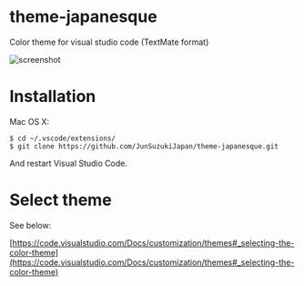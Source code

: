 # theme-japanesque

Color theme for visual studio code (TextMate format)

![screenshot](https://raw.githubusercontent.com/JunSuzukiJapan/theme-japanesque/master/images/screenshot.png)
# Installation

Mac OS X:

```
$ cd ~/.vscode/extensions/
$ git clone https://github.com/JunSuzukiJapan/theme-japanesque.git
```

And restart Visual Studio Code.

# Select theme

See below:

[https://code.visualstudio.com/Docs/customization/themes#_selecting-the-color-theme](https://code.visualstudio.com/Docs/customization/themes#_selecting-the-color-theme)